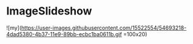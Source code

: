 # ImageSlideshow

![my](https://user-images.githubusercontent.com/15522554/54693218-4dad5380-4b37-11e9-89bb-ecbc1ba0611b.gif =100x20)
